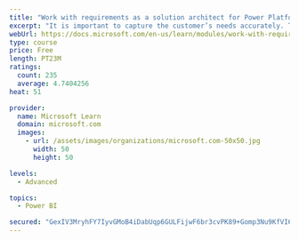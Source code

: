 ```yaml
---
title: "Work with requirements as a solution architect for Power Platform and Dynamics 365"
excerpt: "It is important to capture the customer’s needs accurately. This module explains how to capture requirements and identify functional and non-functional items."
webUrl: https://docs.microsoft.com/en-us/learn/modules/work-with-requirements/
type: course
price: Free
length: PT23M
ratings:
  count: 235
  average: 4.7404256
heat: 51

provider:
  name: Microsoft Learn
  domain: microsoft.com
  images:
    - url: /assets/images/organizations/microsoft.com-50x50.jpg
      width: 50
      height: 50

levels:
  - Advanced

topics:
  - Power BI

secured: "GexIV3MryhFY7IyvGMoB4iDabUqp6GULFijwF6br3cvPK89+Gomp3Nu9KfVI6CGJpEpRJYpOcjgPTadKrxdtXn8Va+hJ74kEBdjmWX5w9jKe/M0pZ13j3HkNOeP64ktV+WlDMHCZztcsL/v7mUkbc3c500/USTpx6t2aet2riaPC5zRZLoql82PKP+QDm3QaAmO7FY+7E8Ejff1gpLvOZu4gRQMij0wX76c3Hl/5hVP044uLY7qpNcDTHiqr3w7UaQWn0XKl0wGy8/zHHFgWqSdzyO34CwdVYEAacfuohiP+8fpyUw3ODHo70gg1K2BZCG2YbRHkhXHoRH8jH66FvyiC3BMN8VftgZpHZPud5pF28Wv/sVpsSu6qM4ZoOxY8TbGB5mygu5dlf11eqYsd+w==;ZQC4fGBxFtldCRa2+Kv5tg=="
---
```


